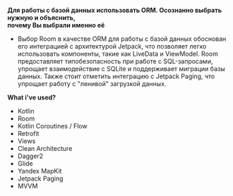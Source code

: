 **Для работы с базой данных использовать ORM. Осознанно выбрать нужную и объяснить, <br>
  почему Вы  выбрали именно её**

- Выбор Room в качестве ORM для работы с базой данных обоснован его интеграцией с архитектурой Jetpack, что позволяет легко использовать компоненты, такие как LiveData и ViewModel. Room предоставляет типобезопасность при работе с SQL-запросами, упрощает взаимодействие с SQLite и поддерживает миграции базы данных. Также стоит отметить интеграцию с Jetpack Paging, что упрощает работу с "ленивой" загрузкой данных.

**What i've used?**
- Kotlin
- Room
- Kotlin Coroutines / Flow
- Retrofit
- Views
- Clean Architecture
- Dagger2
- Glide
- Yandex MapKit
- Jetpack Paging
- MVVM
